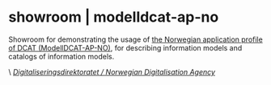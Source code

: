 # showroom | modelldcat-ap-no

Showroom for demonstrating the usage of [the Norwegian application profile of DCAT (ModellDCAT-AP-NO)](https://data.norge.no/specification/modelldcat-ap-no), for describing information models and catalogs of information models.

\ [_Digitaliseringsdirektoratet / Norwegian Digitalisation Agency_](https://digdir.no)
